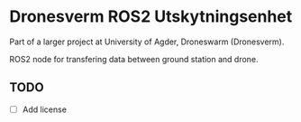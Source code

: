 # Dronesverm ROS2 Utskytningsenhet

Part of a larger project at University of Agder, Droneswarm (Dronesverm).

ROS2 node for transfering data between ground station and drone.

## TODO
- [ ] Add license
